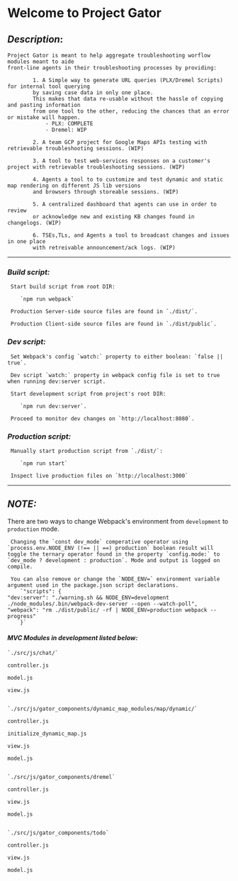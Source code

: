 #                                        Welcome to Project Gator


## _Description_: 

    Project Gator is meant to help aggregate troubleshooting worflow modules meant to aide 
    front-line agents in their troubleshooting processes by providing:

            1. A Simple way to generate URL queries (PLX/Dremel Scripts) for internal tool querying 
            by saving case data in only one place. 
            This makes that data re-usable without the hassle of copying and pasting information 
            from one tool to the other, reducing the chances that an error or mistake will happen. 
                - PLX: COMPLETE
                - Dremel: WIP 

            2. A team GCP project for Google Maps APIs testing with retrievable troubleshooting sessions. (WIP)

            3. A tool to test web-services responses on a customer's project with retrievable troubleshooting sessions. (WIP)

            4. Agents a tool to to customize and test dynamic and static map rendering on different JS lib versions 
            and browsers through storeable sessions. (WIP)

            5. A centralized dashboard that agents can use in order to review 
            or acknowledge new and existing KB changes found in changelogs. (WIP)

            6. TSEs,TLs, and Agents a tool to broadcast changes and issues in one place 
            with retreivable announcement/ack logs. (WIP)


***

### _Build script:_
    
     Start build script from root DIR: 
        
        `npm run webpack`

     Production Server-side source files are found in `./dist/`.

     Production Client-side source files are found in `./dist/public`.

### _Dev script:_ 
    
     Set Webpack's config `watch:` property to either boolean: `false || true`.
 
     Dev script `watch:` property in webpack config file is set to true when running dev:server script. 
    
     Start development script from project's root DIR:
        
        `npm run dev:server`.

     Proceed to monitor dev changes on `http://localhost:8080`.

### _Production  script:_

     Manually start production script from `./dist/`: 
    
        `npm run start` 

     Inspect live production files on `http://localhost:3000`

***

## _NOTE:_ 

There are two ways to change Webpack's environment from `development` to `production` mode. 

     Changing the `const dev_mode` comperative operator using `process.env.NODE_ENV (!== || ==) production` boolean result will toggle the ternary operator found in the property `config.mode:` to `dev_mode ? development : production`. Mode and output is logged on compile.  

     You can also remove or change the `NODE_ENV=` environment variable argument used in the package.json script declarations.
        `"scripts": {
    "dev:server": "./warning.sh && NODE_ENV=development ./node_modules/.bin/webpack-dev-server --open --watch-poll",
    "webpack": "rm ./dist/public/ -rf | NODE_ENV=production webpack --progress"
        }` 

#### _MVC Modules in development listed below:_



    `./src/js/chat/`

    controller.js

    model.js

    view.js


    `./src/js/gator_components/dynamic_map_modules/map/dynamic/`

    controller.js

    initialize_dynamic_map.js

    view.js

    model.js


    `./src/js/gator_components/dremel`

    controller.js

    view.js

    model.js


    `./src/js/gator_components/todo`

    controller.js

    view.js

    model.js